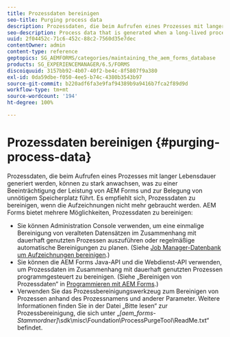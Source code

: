```yaml
---
title: Prozessdaten bereinigen
seo-title: Purging process data
description: Prozessdaten, die beim Aufrufen eines Prozesses mit langer Lebensdauer generiert werden, können zu stark anwachsen, was zu einer Beeinträchtigung der Leistung von AEM Forms und zur Belegung von unnötigem Speicherplatz führt. Erfahren Sie, wie Sie Prozessdaten bereinigen können.
seo-description: Process data that is generated when a long-lived process is invoked can become too large, resulting in lower AEM forms performance and the use of unnecessary disk space. See how you can purge process data.
uuid: 2f04452c-71c6-452c-88c2-7560d35e7dec
contentOwner: admin
content-type: reference
geptopics: SG_AEMFORMS/categories/maintaining_the_aem_forms_database
products: SG_EXPERIENCEMANAGER/6.5/FORMS
discoiquuid: 3157bb92-4b07-40f2-be4c-8f5807f9a380
exl-id: 0da59dbe-f050-4ee5-b74c-4380b3543b97
source-git-commit: b220adf6fa3e9faf94389b9a9416b7fca2f89d9d
workflow-type: tm+mt
source-wordcount: '194'
ht-degree: 100%

---
```


# Prozessdaten bereinigen {#purging-process-data}

Prozessdaten, die beim Aufrufen eines Prozesses mit langer Lebensdauer generiert werden, können zu stark anwachsen, was zu einer Beeinträchtigung der Leistung von AEM Forms und zur Belegung von unnötigem Speicherplatz führt. Es empfiehlt sich, Prozessdaten zu bereinigen, wenn die Aufzeichnungen nicht mehr gebraucht werden. AEM Forms bietet mehrere Möglichkeiten, Prozessdaten zu bereinigen:

* Sie können Administration Console verwenden, um eine einmalige Bereinigung von veralteten Datensätzen im Zusammenhang mit dauerhaft genutzten Prozessen auszuführen oder regelmäßige automatische Bereinigungen zu planen. (Siehe [Job Manager-Datenbank um Aufzeichnungen bereinigen](/help/forms/using/admin-help/purge-records-job-manager-database.md#purge-records-from-the-job-manager-database).)
* Sie können die AEM Forms Java-API und die Webdienst-API verwenden, um Prozessdaten im Zusammenhang mit dauerhaft genutzten Prozessen programmgesteuert zu bereinigen. (Siehe „Bereinigen von Prozessdaten“ in [Programmieren mit AEM Forms](https://www.adobe.com/go/learn_aemforms_programming_63_de).)
* Verwenden Sie das Prozessbereinigungswerkzeug zum Bereinigen von Prozessen anhand des Prozessnamens und anderer Parameter. Weitere Informationen finden Sie in der Datei „Bitte lesen“ zur Prozessbereinigung, die sich unter „*[aem_forms-Stammordner]*\sdk\misc\Foundation\ProcessPurgeTool\ReadMe.txt“ befindet.
